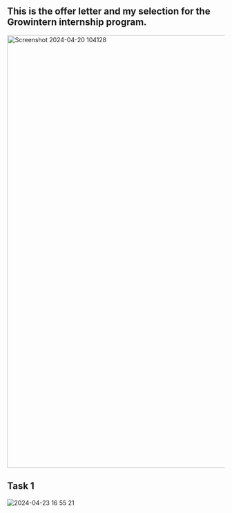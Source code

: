 ## This is the offer letter and my selection for the Growintern internship program. 
<img width="1000" alt="Screenshot 2024-04-20 104128" src="https://github.com/ZAHIDKHATTAKCS/Growintern-Internship-Tasks/assets/103638880/9a0b109d-609d-46ab-a5e9-c6475fde176b" float="right">


## Task 1
![2024-04-23 16 55 21](https://github.com/ZAHIDKHATTAKCS/Growintern-Internship-Tasks/assets/103638880/0fb50b0c-c29c-424e-b6b0-1614fa38c17e)
